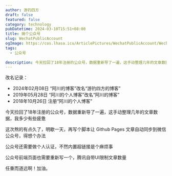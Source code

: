 ```yaml
---
author: 游钓四方
draft: false
featured: false
category: technology
pubDatetime: 2024-03-10T15:51+08:00
title: 搞个公众号
slug: WechatPublicAccount
ogImage: https://cos.lhasa.icu/ArticlePictures/WechatPublicAccount/WechatPublicAccount.png_81
tags:
  - 公众号  
  
description: 今天捡回了18年注册的公众号，数据重新导了一遍，这手动整理几年的文章数据，我多少有些疲惫
---
```


改名记录：
- 2024年02月08日 “阿川的博客”改名“游钓四方的博客”
- 2019年05月28日 “阿川的个人博客”改名“阿川的博客”
- 2018年10月26日 注册“阿川的个人博客”

今天捡回了18年注册的公众号，数据重新导了一遍，这手动整理几年的文章数据，我多少有些疲惫

这次熬的有点久了，明歇一天，再写个脚本让 Github Pages 文章自动同步到微信公众号，得想个办法

公众号还需要做个人认证，不然内置超链接是个麻烦事

公众号前端页面也需要重新写一个，腾讯自带UI限制文章数量

任重而道远啊！加油。